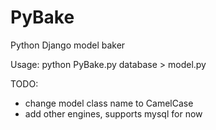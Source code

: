 PyBake
======

Python Django model baker

Usage: 
	python PyBake.py database > model.py


TODO:
- change model class name to CamelCase
- add other engines, supports mysql for now
